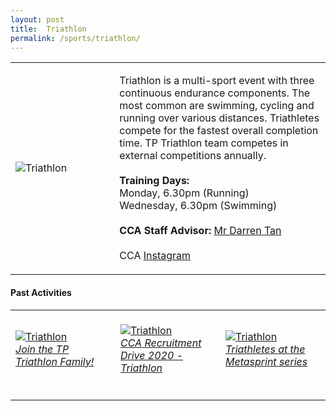 ```yaml
---
layout: post
title:  Triathlon
permalink: /sports/triathlon/
---
```


<table>
    <tr>
        <td style="width:33%"><image src="{{site.baseurl}}/images/CCA_triathlon.jpg" style="display:block;margin-left:auto;margin-right:auto;" alt="Triathlon"></image></td>
        <td>
            <p>
                Triathlon is a multi-sport event with three continuous endurance components. The most common are swimming, cycling and running over various distances. Triathletes compete for the fastest overall completion time. TP Triathlon team competes in external competitions annually.<br>
                <br>
                <b>Training Days:</b><br>
                Monday, 6.30pm (Running)<br>
                Wednesday, 6.30pm (Swimming)<br>
                <br>
                <b>CCA Staff Advisor:</b> <a href="mailto:darrent@tp.edu.sg">Mr Darren Tan</a><br>
                <br>
                CCA <a href="https://www.instagram.com/tptriathlon">Instagram</a>
            </p>
        </td>
    </tr>
</table>

#### Past Activities

<table>
    <tr>
        <td style="width:33%"><br>
            <a href="https://www.instagram.com/p/CAFCC7gH1FC/">
                <image src="{{site.baseurl}}/images/CCA-Triathlon_IG1.png" style="display:block;margin-left:auto;margin-right:auto;" alt="Triathlon">
                <h6 style="margin-top:0%">Join the TP Triathlon Family!</h6>
                </image>
            </a>
        </td>
        <td style="width:33%"><br>
            <a href="https://www.instagram.com/p/CACH8TNHeIh/">
                <image src="{{site.baseurl}}/images/CCA-Triathlon_IG2.png" style="display:block;margin-left:auto;margin-right:auto;" alt="Triathlon">
                <h6 style="margin-top:0%">CCA Recruitment Drive 2020 - Triathlon</h6>
                </image>
            </a>
        </td>
        <td style="width:33%"><br>
            <a href="https://www.instagram.com/p/B8VeWtxnzpB/">
                <image src="{{site.baseurl}}/images/CCA-Triathlon_IG3.png" style="display:block;margin-left:auto;margin-right:auto;" alt="Triathlon">
                <h6 style="margin-top:0%">Triathletes at the Metasprint series</h6>    
                </image>
            </a>
        </td>
    </tr>
</table>
